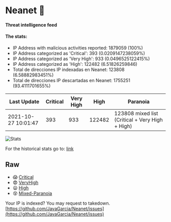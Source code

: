 # Neanet :hocho:
#### Threat intelligence feed
#### The stats:

- IP Address with malicious activities reported: 1879059 (100%)
- IP Address categorized as 'Critical':  393 (0.0209147238059%)
- IP Address categorized as 'Very High':  933 (0.0496525122415%)
- IP Address categorized as 'High':  122482 (6.51826259846)
- Total de direcciones IP indexadas en Neanet:  123808 (6.58882983451%)
- Total de direcciones IP descartadas en Neanet:  1755251 (93.4111701655%)

| Last Update | Critical | Very High | High | Paranoia |
| --- | --- | --- | --- | --- |
| 2021-10-27 10:01:47 | 393 | 933 | 122482 | 123808 mixed list (Critical + Very High + High)|

![Stats](https://docs.google.com/spreadsheets/d/e/2PACX-1vSnaNMIXVabIpDJjufMlzH7poXnshF3mgd8Is1g9ytUEzVsP5my4Trn8f-xkoLLQ38xpL3HtmUexLo6/pubchart?oid=501124687&format=image)

For the historical stats go to: [link](/stats.csv)
## Raw
- :scream: [Critical](https://raw.githubusercontent.com/JavaGarcia/Neanet/master/blacklists/neanet_critical.txt)
- :fearful: [VeryHigh](https://raw.githubusercontent.com/JavaGarcia/Neanet/master/blacklists/neanet_veryHigh.txtt)
- :frowning: [High](https://raw.githubusercontent.com/JavaGarcia/Neanet/master/blacklists/neanet_high.txt)
- :dizzy_face: [Mixed-Paranoia](https://raw.githubusercontent.com/JavaGarcia/Neanet/master/blacklists/neanet_all.txt)


Your IP is indexed? You may request to takedown. [https://github.com/JavaGarcia/Neanet/issues](https://github.com/JavaGarcia/Neanet/issues)




















































































































































































































































































































































































































































































































































































































































































































































































































































































































































































































































































































































































































































































































































































































































































































































































































































































































































































































































































































































































































































































































































































































































































































































































































































































































































































































































































































































































































































































































































































































































































































































































































































































































































































































































































































































































































































































































































































































































































































































































































































































































































































































































































































































































































































































































































































































































































































































































































































































































































































































































































































































































































































































































































































































































































































































































































































































































































































































































































































































































































































































































































































































































































































































































































































































































































































































































































































































































































































































































































































































































































































































































































































































































































































































































































































































































































































































































































































































































































































































































































































































































































































































































































































































































































































































































































































































































































































































































































































































































































































































































































































































































































































































































































































































































































































































































































































































































































































































































































































